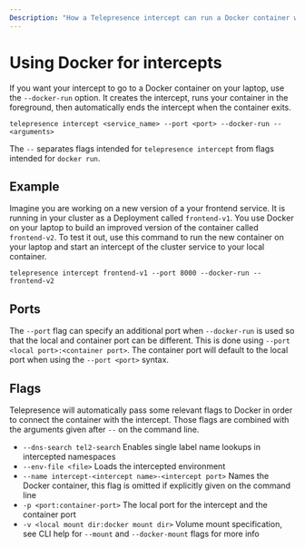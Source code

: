 ```yaml
---
Description: "How a Telepresence intercept can run a Docker container with configured environment and volume mounts."
---
```


# Using Docker for intercepts

If you want your intercept to go to a Docker container on your laptop, use the `--docker-run` option. It creates the intercept, runs your container in the foreground, then automatically ends the intercept when the container exits.

`telepresence intercept <service_name> --port <port> --docker-run -- <arguments>`

The `--` separates flags intended for `telepresence intercept` from flags intended for `docker run`.

## Example 

Imagine you are working on a new version of a your frontend service.  It is running in your cluster as a Deployment called `frontend-v1`. You use Docker on your laptop to build an improved version of the container called `frontend-v2`.  To test it out, use this command to run the new container on your laptop and start an intercept of the cluster service to your local container.

`telepresence intercept frontend-v1 --port 8000 --docker-run -- frontend-v2`

## Ports

The `--port` flag can specify an additional port when `--docker-run` is used so that the local and container port can be different. This is done using `--port <local port>:<container port>`. The container port will default to the local port when using the `--port <port>` syntax.

## Flags

Telepresence will automatically pass some relevant flags to Docker in order to connect the container with the intercept. Those flags are combined with the arguments given after `--` on the command line.

- `--dns-search tel2-search` Enables single label name lookups in intercepted namespaces
- `--env-file <file>` Loads the intercepted environment
- `--name intercept-<intercept name>-<intercept port>` Names the Docker container, this flag is omitted if explicitly given on the command line
- `-p <port:container-port>` The local port for the intercept and the container port
- `-v <local mount dir:docker mount dir>` Volume mount specification, see CLI help for `--mount` and `--docker-mount` flags for more info
